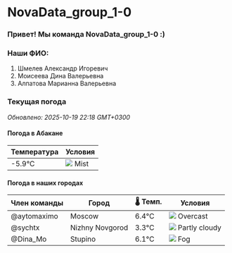 # NovaData_group_1-0
### Привет! Мы команда NovaData_group_1-0 :)

### Наши ФИО:
1. Шмелев Александр Игоревич
2. Моисеева Дина Валерьевна
3. Алпатова Марианна Валерьевна

### Текущая погода
<!-- WEATHER:START -->
_Обновлено: 2025-10-19 22:18 GMT+0300_

#### Погода в Абакане

| Температура | Условия |
|-------------|----------|
| -5.9°C     | ![](https://cdn.weatherapi.com/weather/64x64/night/143.png) Mist |

#### Погода в наших городах

| Член команды  | Город               | 🌡️ Темп.  | Условия          |
|---------------|---------------------|-----------|--------------------|
| @aytomaximo    | Moscow              |    6.4°C | ![](https://cdn.weatherapi.com/weather/64x64/night/122.png) Overcast     |
| @sychtx        | Nizhny Novgorod     |    3.3°C | ![](https://cdn.weatherapi.com/weather/64x64/night/116.png) Partly cloudy |
| @Dina_Mo       | Stupino             |    6.1°C | ![](https://cdn.weatherapi.com/weather/64x64/night/248.png) Fog          |

<!-- WEATHER:END -->
